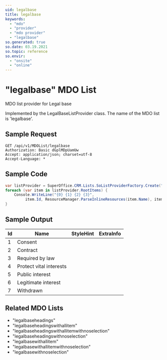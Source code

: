 ```yaml
---
uid: legalbase
title: legalbase
keywords:
  - "mdo"
  - "provider"
  - "mdo provider"
  - "legalbase"
so.generated: true
so.date: 03.19.2021
so.topic: reference
so.envir:
  - "onsite"
  - "online"
---
```


# "legalbase" MDO List
MDO list provider for Legal base



Implemented by the <see cref="T:SuperOffice.CRM.Lists.LegalBaseListProvider">LegalBaseListProvider</see> class.
The name of the MDO list is 'legalbase'.




## Sample Request

```http!
GET /api/v1/MDOList/legalbase
Authorization: Basic dGplMDpUamUw
Accept: application/json; charset=utf-8
Accept-Language: *

```

## Sample Code
```cs
var listProvider = SuperOffice.CRM.Lists.SoListProviderFactory.Create("legalbase", forceFlatList: true);
foreach (var item in listProvider.RootItems) {
    Console.WriteLine("{0} {1} {2} {3}", 
         item.Id, ResourceManager.ParseInlineResources(item.Name), item.StyleHint, item.ExtraInfo);
}
```

## Sample Output

|Id   | Name  |StyleHint|ExtraInfo |
| --- | ----- | ------- | -------- |
|1|Consent|||
|2|Contract|||
|3|Required by law|||
|4|Protect vital interests|||
|5|Public interest|||
|6|Legitimate interest|||
|7|Withdrawn|||


## Related MDO Lists

* "legalbaseheadings"
* "legalbaseheadingswithallitem"
* "legalbaseheadingswithallitemwithnoselection"
* "legalbaseheadingswithnoselection"
* "legalbasewithallitem"
* "legalbasewithallitemwithnoselection"
* "legalbasewithnoselection"
